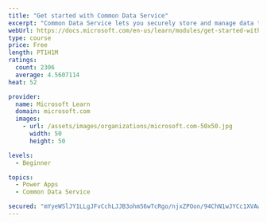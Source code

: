 ```yaml
---
title: "Get started with Common Data Service"
excerpt: "Common Data Service lets you securely store and manage data that's used by business applications. Standard and custom entities within Common Data Service provide a secure and cloud-based storage option for your data."
webUrl: https://docs.microsoft.com/en-us/learn/modules/get-started-with-powerapps-common-data-service/
type: course
price: Free
length: PT1H1M
ratings:
  count: 2306
  average: 4.5607114
heat: 52

provider:
  name: Microsoft Learn
  domain: microsoft.com
  images:
    - url: /assets/images/organizations/microsoft.com-50x50.jpg
      width: 50
      height: 50

levels:
  - Beginner

topics:
  - Power Apps
  - Common Data Service

secured: "mYyeWSlJY1LLgJFvCchLJJB3ohm56wTcRgo/njxZPOon/94ChN1wJYCc1XVAwKHAFhqLDNlLFeiVhxE18O1EwSSjxUW52QhkOG4AvKvf6Y0CAE+k2ofxMdVvgqi8g97U9go9uzPQUpm4pJbripSMfg5LS7lX/odhQ46vMRR2Nl5qy7WtDO/TkvvLnutB3EzAY4OZeoNPAzOvhOq7WlHzfYenwhdPixyaxkRrmihRFXftzxNrKpc468UdR3kLtGF09B3oXL53OUSva74WIr0g7EHUHdgBHeXqNPH87T5WC1A0Xut9Mi9JEmtU2V9BrmialDmL6E3ao+8ziQwyIzTnC4LoADgrA/RwxW4Y6uwZUcP0XV450lkSkK0KUEk/xuhPYAPj6hppe0MGIg5GuP+W9vJJ9Xv6uFjvwnwdQxK9B4o=;Xz685IwMRdHTQgUYXpwIag=="
---
```


